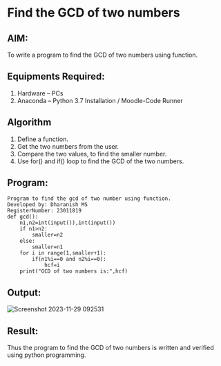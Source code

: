 # Find the GCD of two numbers

## AIM:
To write a program to find the GCD of two numbers using function.

## Equipments Required:
1. Hardware – PCs
2. Anaconda – Python 3.7 Installation / Moodle-Code Runner

## Algorithm
1. Define a function.
2. Get the two numbers from the user.
3. Compare the two values, to find the smaller number.
4. Use for() and if() loop to find the GCD of the two numbers.

## Program:
```
Program to find the gcd of two number using function.
Developed by: Dharanish MS 
RegisterNumber: 23011819
def gcd():
    n1,n2=int(input()),int(input())
    if n1>n2:
        smaller=n2
    else:
        smaller=n1
    for i in range(1,smaller+1):
        if(n1%i==0 and n2%i==0):
            hcf=i
    print("GCD of two numbers is:",hcf)     
```

## Output:
![Screenshot 2023-11-29 092531](https://github.com/MSDharanish-23011819/GCD-of-two-numbers/assets/147139454/1696a06a-fcab-46dd-b085-43888cff9ded)

## Result:
Thus the program to find the GCD of two numbers is written and verified using python programming.
